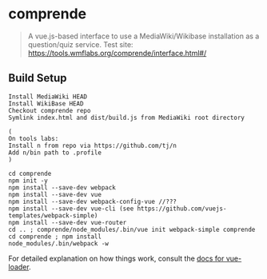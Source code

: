 # comprende

> A vue.js-based interface to use a MediaWiki/Wikibase installation as a question/quiz service. Test site: https://tools.wmflabs.org/comprende/interface.html#/


## Build Setup

```
Install MediaWiki HEAD
Install WikiBase HEAD
Checkout comprende repo
Symlink index.html and dist/build.js from MediaWiki root directory

(
On tools labs:
Install n from repo via https://github.com/tj/n
Add n/bin path to .profile
)

cd comprende
npm init -y
npm install --save-dev webpack
npm install --save-dev vue
npm install --save-dev webpack-config-vue //???
npm install --save-dev vue-cli (see https://github.com/vuejs-templates/webpack-simple)
npm install --save-dev vue-router
cd .. ; comprende/node_modules/.bin/vue init webpack-simple comprende
cd comprende ; npm install
node_modules/.bin/webpack -w
```

For detailed explanation on how things work, consult the [docs for vue-loader](http://vuejs.github.io/vue-loader).
